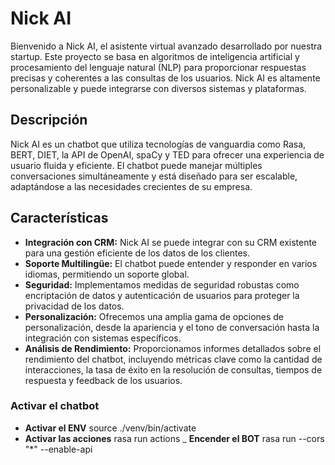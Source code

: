 # Nick AI

Bienvenido a Nick AI, el asistente virtual avanzado desarrollado por nuestra startup. Este proyecto se basa en algoritmos de inteligencia artificial y procesamiento del lenguaje natural (NLP) para proporcionar respuestas precisas y coherentes a las consultas de los usuarios. Nick AI es altamente personalizable y puede integrarse con diversos sistemas y plataformas.

## Descripción

Nick AI es un chatbot que utiliza tecnologías de vanguardia como Rasa, BERT, DIET, la API de OpenAI, spaCy y TED para ofrecer una experiencia de usuario fluida y eficiente. El chatbot puede manejar múltiples conversaciones simultáneamente y está diseñado para ser escalable, adaptándose a las necesidades crecientes de su empresa.

## Características

- **Integración con CRM:** Nick AI se puede integrar con su CRM existente para una gestión eficiente de los datos de los clientes.
- **Soporte Multilingüe:** El chatbot puede entender y responder en varios idiomas, permitiendo un soporte global.
- **Seguridad:** Implementamos medidas de seguridad robustas como encriptación de datos y autenticación de usuarios para proteger la privacidad de los datos.
- **Personalización:** Ofrecemos una amplia gama de opciones de personalización, desde la apariencia y el tono de conversación hasta la integración con sistemas específicos.
- **Análisis de Rendimiento:** Proporcionamos informes detallados sobre el rendimiento del chatbot, incluyendo métricas clave como la cantidad de interacciones, la tasa de éxito en la resolución de consultas, tiempos de respuesta y feedback de los usuarios.

### Activar el chatbot

- **Activar el ENV** source ./venv/bin/activate
- **Activar las acciones** rasa run actions
_ **Encender el BOT** rasa run --cors "*" --enable-api